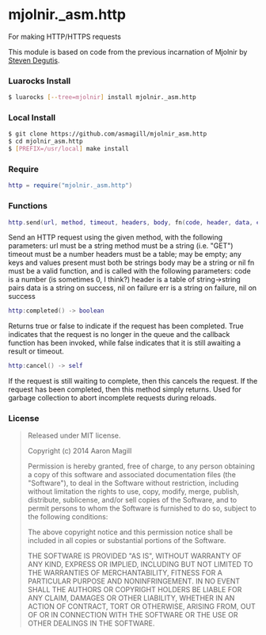 mjolnir._asm.http
=================

For making HTTP/HTTPS requests

This module is based on code from the previous incarnation of Mjolnir by [Steven Degutis](https://github.com/sdegutis/).

### Luarocks Install
~~~bash
$ luarocks [--tree=mjolnir] install mjolnir._asm.http
~~~

### Local Install
~~~bash
$ git clone https://github.com/asmagill/mjolnir_asm.http
$ cd mjolnir_asm.http
$ [PREFIX=/usr/local] make install
~~~

### Require

~~~lua
http = require("mjolnir._asm.http")
~~~

### Functions

~~~lua
http.send(url, method, timeout, headers, body, fn(code, header, data, err)) -> http
~~~
Send an HTTP request using the given method, with the following parameters:
    url must be a string
    method must be a string (i.e. "GET")
    timeout must be a number
    headers must be a table; may be empty; any keys and values present must both be strings
    body may be a string or nil
    fn must be a valid function, and is called with the following parameters:
    code is a number (is sometimes 0, I think?)
    header is a table of string->string pairs
    data is a string on success, nil on failure
    err is a string on failure, nil on success

~~~lua
http:completed() -> boolean
~~~
Returns true or false to indicate if the request has been completed.  True indicates that the request is no longer in the queue and the callback function has been invoked, while false indicates that it is still awaiting a result or timeout.

~~~lua
http:cancel() -> self
~~~
If the request is still waiting to complete, then this cancels the request.  If the request has been completed, then this method simply returns.  Used for garbage collection to abort incomplete requests during reloads.

### License

> Released under MIT license.
>
> Copyright (c) 2014 Aaron Magill
>
> Permission is hereby granted, free of charge, to any person obtaining a copy
> of this software and associated documentation files (the "Software"), to deal
> in the Software without restriction, including without limitation the rights
> to use, copy, modify, merge, publish, distribute, sublicense, and/or sell
> copies of the Software, and to permit persons to whom the Software is
> furnished to do so, subject to the following conditions:
>
> The above copyright notice and this permission notice shall be included in
> all copies or substantial portions of the Software.
>
> THE SOFTWARE IS PROVIDED "AS IS", WITHOUT WARRANTY OF ANY KIND, EXPRESS OR
> IMPLIED, INCLUDING BUT NOT LIMITED TO THE WARRANTIES OF MERCHANTABILITY,
> FITNESS FOR A PARTICULAR PURPOSE AND NONINFRINGEMENT. IN NO EVENT SHALL THE
> AUTHORS OR COPYRIGHT HOLDERS BE LIABLE FOR ANY CLAIM, DAMAGES OR OTHER
> LIABILITY, WHETHER IN AN ACTION OF CONTRACT, TORT OR OTHERWISE, ARISING FROM,
> OUT OF OR IN CONNECTION WITH THE SOFTWARE OR THE USE OR OTHER DEALINGS IN
> THE SOFTWARE.
